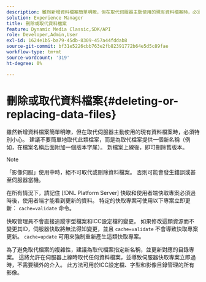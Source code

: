 ```yaml
---
description: 雖然新增資料檔案簡單明瞭，但在取代伺服器主動使用的現有資料檔案時，必須特別小心。 建議不要簡單地取代此類檔案，而是為取代檔案提供一個新名稱（例如，在檔案名稱后面附加一個版本字尾）。 新檔案上線後，即可刪除舊版本。
solution: Experience Manager
title: 刪除或取代資料檔案
feature: Dynamic Media Classic,SDK/API
role: Developer,Admin,User
exl-id: 1624e1b5-ba79-45db-8309-457a44fddab8
source-git-commit: bf31e5226cbb763e2fb82391772b64e5d5c89fae
workflow-type: tm+mt
source-wordcount: '319'
ht-degree: 0%

---
```


# 刪除或取代資料檔案{#deleting-or-replacing-data-files}

雖然新增資料檔案簡單明瞭，但在取代伺服器主動使用的現有資料檔案時，必須特別小心。 建議不要簡單地取代此類檔案，而是為取代檔案提供一個新名稱（例如，在檔案名稱后面附加一個版本字尾）。 新檔案上線後，即可刪除舊版本。

>[!NOTE]
>
>「影像伺服」使用中時，絕不可取代或刪除資料檔案。 否則可能會發生錯誤或甚至伺服器當機。

在所有情況下，請記住 [!DNL Platform Server] 快取和使用者端快取專案必須過時後，使用者端才能看到更新的資料。 特定的快取專案可使用以下專案立即更新： `cache=validate` 命令。

快取管理員不會直接追蹤字型檔案和ICC設定檔的變更。 如果修改這類資源而不變更其ID，伺服器快取將無法得知變更，並且 `cache=validate` 不會導致快取專案更新。 `cache=update` 可用來強制重新產生這類快取專案。

為了避免取代檔案的複雜性，建議為取代檔案指定新名稱，並更新對應的目錄專案。 這將允許在伺服器上線時取代任何資料檔案，並導致伺服器快取專案立即過時，不需要額外的介入。 此方法可用於ICC設定檔、字型和影像目錄管理的所有影像。
